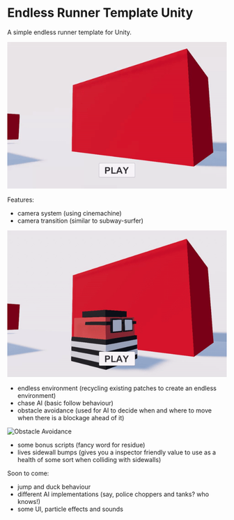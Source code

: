 # Endless Runner Template Unity
 A simple endless runner template for Unity.

![Start Screen](Preview/start_screen.gif)
 
 Features:
 - camera system (using cinemachine)
 - camera transition (similar to subway-surfer)
 
![Transition](Preview/camera_transition.gif)

 - endless environment (recycling existing patches to create an endless environment)
 - chase AI (basic follow behaviour)
 - obstacle avoidance (used for AI to decide when and where to move when there is a blockage ahead of it)
 
![Obstacle Avoidance](Preview/ai_oa.gif)
  
 - some bonus scripts (fancy word for residue)
 - lives sidewall bumps (gives you a inspector friendly value to use as a health of some sort when colliding with sidewalls)
 
 Soon to come:
 - jump and duck behaviour
 - different AI implementations (say, police choppers and tanks? who knows!)
 - some UI, particle effects and sounds

